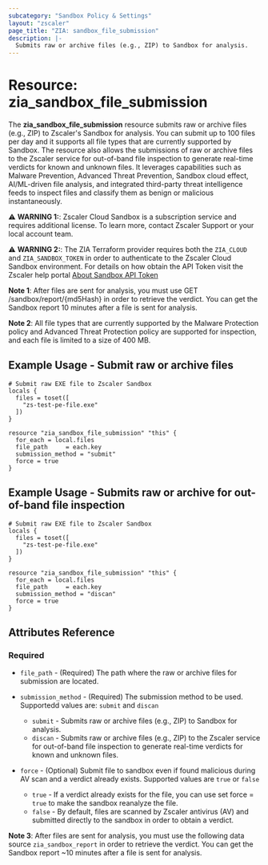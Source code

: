 ```yaml
---
subcategory: "Sandbox Policy & Settings"
layout: "zscaler"
page_title: "ZIA: sandbox_file_submission"
description: |-
  Submits raw or archive files (e.g., ZIP) to Sandbox for analysis.
---
```


# Resource: zia_sandbox_file_submission

The **zia_sandbox_file_submission** resource submits raw or archive files (e.g., ZIP) to Zscaler's Sandbox for analysis. You can submit up to 100 files per day and it supports all file types that are currently supported by Sandbox. The resource also allows the submissions of raw or archive files to the Zscaler service for out-of-band file inspection to generate real-time verdicts for known and unknown files. It leverages capabilities such as Malware Prevention, Advanced Threat Prevention, Sandbox cloud effect, AI/ML-driven file analysis, and integrated third-party threat intelligence feeds to inspect files and classify them as benign or malicious instantaneously.

⚠️ **WARNING 1:**: Zscaler Cloud Sandbox is a subscription service and requires additional license. To learn more, contact Zscaler Support or your local account team.

⚠️ **WARNING 2:**: The ZIA Terraform provider requires both the `ZIA_CLOUD` and `ZIA_SANDBOX_TOKEN` in order to authenticate to the Zscaler Cloud Sandbox environment. For details on how obtain the API Token visit the Zscaler help portal [About Sandbox API Token](https://help.zscaler.com/zia/about-sandbox-api-token)

**Note 1**: After files are sent for analysis, you must use GET /sandbox/report/{md5Hash} in order to retrieve the verdict. You can get the Sandbox report 10 minutes after a file is sent for analysis.

**Note 2**: All file types that are currently supported by the Malware Protection policy and Advanced Threat Protection policy are supported for inspection, and each file is limited to a size of 400 MB.

## Example Usage - Submit raw or archive files

```hcl
# Submit raw EXE file to Zscaler Sandbox
locals {
  files = toset([
    "zs-test-pe-file.exe"
  ])
}

resource "zia_sandbox_file_submission" "this" {
  for_each = local.files
  file_path     = each.key
  submission_method = "submit"
  force = true
}
```

## Example Usage - Submits raw or archive for out-of-band file inspection

```hcl
# Submit raw EXE file to Zscaler Sandbox
locals {
  files = toset([
    "zs-test-pe-file.exe"
  ])
}

resource "zia_sandbox_file_submission" "this" {
  for_each = local.files
  file_path     = each.key
  submission_method = "discan"
  force = true
}
```

## Attributes Reference

### Required

* `file_path` - (Required) The path where the raw or archive files for submission are located.

* `submission_method` - (Required) The submission method to be used. Supportedd values are: `submit` and `discan`
  * `submit` - Submits raw or archive files (e.g., ZIP) to Sandbox for analysis.
  * `discan` - Submits raw or archive files (e.g., ZIP) to the Zscaler service for out-of-band file inspection to generate real-time verdicts for known and unknown files.

* `force` - (Optional) Submit file to sandbox even if found malicious during AV scan and a verdict already exists. Supported values are `true` or `false`
  * `true` - If a verdict already exists for the file, you can use set force = `true` to make the sandbox reanalyze the file.
  * `false` - By default, files are scanned by Zscaler antivirus (AV) and submitted directly to the sandbox in order to obtain a verdict.

**Note 3**: After files are sent for analysis, you must use the following data source `zia_sandbox_report` in order to retrieve the verdict. You can get the Sandbox report ~10 minutes after a file is sent for analysis.
